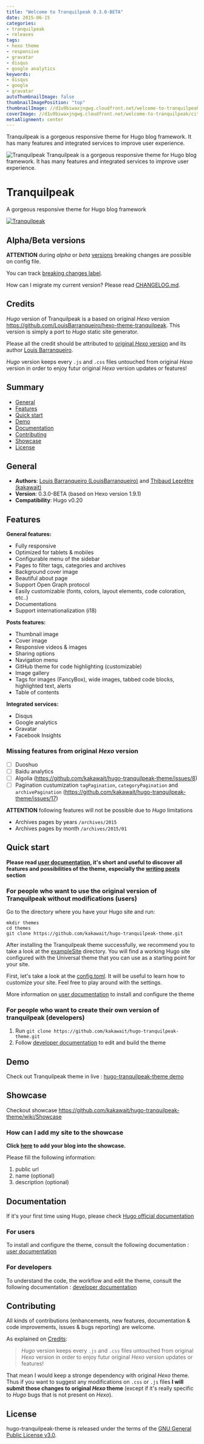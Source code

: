 ```yaml
---
title: "Welcome to Tranquilpeak 0.3.0-BETA"
date: 2015-06-15
categories:
- tranquilpeak
- releases
tags:
- hexo theme
- responsive
- gravatar
- disqus
- google analytics
keywords:
- disqus
- google
- gravatar
autoThumbnailImage: false
thumbnailImagePosition: "top"
thumbnailImage: //d1u9biwaxjngwg.cloudfront.net/welcome-to-tranquilpeak/city-750.jpg
coverImage: //d1u9biwaxjngwg.cloudfront.net/welcome-to-tranquilpeak/city.jpg
metaAlignment: center
---
```

Tranquilpeak is a gorgeous responsive theme for Hugo blog framework. It has many features and integrated services to improve user experience.
<!--more-->

![Tranquilpeak](/img/showcase.png)
Tranquilpeak is a gorgeous responsive theme for Hugo blog framework. It has many features and integrated services to improve user experience.
<!-- toc -->

# Tranquilpeak

<!--[![Join the chat at https://gitter.im/LouisBarranqueiro/hexo-theme-tranquilpeak](https://badges.gitter.im/Join%20Chat.svg)](http s://gitter.im/LouisBarranqueiro/hexo-theme-tranquilpeak?utm_source=badge&utm_medium=badge&utm_campaign=pr-badge&utm_content=badge)-->

A gorgeous responsive theme for Hugo blog framework

[![Tranquilpeak](/img/showcase.png)](https://tranquilpeak.kakawait.com)

## Alpha/Beta versions

**ATTENTION** during *alpha* or *beta* [versions](https://github.com/kakawait/hugo-tranquilpeak-theme/milestones) breaking changes are possible on config file.

You can track [breaking changes label](https://github.com/kakawait/hugo-tranquilpeak-theme/issues?q=is%3Aissue+is%3Aopen+label%3A%22breaking+changes%22).

How can I migrate my current version? Please read [CHANGELOG.md](https://github.com/kakawait/hugo-tranquilpeak-theme/blob/master/CHANGELOG.md).

## Credits

*Hugo* version of Tranquilpeak is a based on original *Hexo* version https://github.com/LouisBarranqueiro/hexo-theme-tranquilpeak. This version is simply a port to *Hugo* static site generator.

Please all the credit should be attributed to [original *Hexo* version](https://github.com/LouisBarranqueiro/hexo-theme-tranquilpeak) and its author [Louis Barranqueiro](https://github.com/LouisBarranqueiro).

*Hugo* version keeps every `.js` and `.css` files untouched from original *Hexo* version in order to enjoy futur original *Hexo* version updates or features! 

## Summary

- [General](#general)
- [Features](#features)
- [Quick start](#quick-start)
- [Demo](#demo)
- [Documentation](#documentation)
- [Contributing](#contributing)
- [Showcase](#showcase)
- [License](#license)

## General

- **Authors**: [Louis Barranqueiro (LouisBarranqueiro)](https://github.com/LouisBarranqueiro) and [Thibaud Leprêtre (kakawait)](https://github.com/kakawait)
- **Version**: 0.3.0-BETA (based on Hexo version 1.9.1)
- **Compatibility**: Hugo v0.20

## Features

**General features:**  

- Fully responsive
- Optimized for tablets & mobiles
- Configurable menu of the sidebar
- Pages to filter tags, categories and archives
- Background cover image
- Beautiful about page
- Support Open Graph protocol
- Easily customizable (fonts, colors, layout elements, code coloration, etc..)
- Documentations
- Support internationalization (i18)
  
**Posts features:**  

- Thumbnail image
- Cover image
- Responsive videos & images
- Sharing options
- Navigation menu
- GitHub theme for code highlighting (customizable)
- Image gallery
- Tags for images (FancyBox), wide images, tabbed code blocks, highlighted text, alerts
- Table of contents  
  
**Integrated services:**  

- Disqus
- Google analytics
- Gravatar
- Facebook Insights

### Missing features from original *Hexo* version

- [ ] Duoshuo
- [ ] Baidu analytics
- [ ] Algolia (https://github.com/kakawait/hugo-tranquilpeak-theme/issues/8)
- [ ] Pagination custumization `tagPagination`, `categoryPagination` and `archivePagination` (https://github.com/kakawait/hugo-tranquilpeak-theme/issues/17)

**ATTENTION** following features will not be possible due to *Hugo* limitations

- Archives pages by years `/archives/2015`
- Archives pages by month `/archives/2015/01`

## Quick start

**Please read [user documentation](https://github.com/kakawait/hugo-tranquilpeak-theme/blob/master/docs/user.md), it's short and useful to discover all features and possibilities of the theme, especially the  [writing posts](https://github.com/kakawait/hugo-tranquilpeak-theme/blob/master/docs/user.md#writing-posts) section**

### For people who want to use the original version of Tranquilpeak without modifications (users)

Go to the directory where you have your Hugo site and run:

```shell
mkdir themes
cd themes
git clone https://github.com/kakawait/hugo-tranquilpeak-theme.git
```

After installing the Tranquilpeak theme successfully, we recommend you to take a look at the [exampleSite](exampleSite) directory. You will find a working Hugo site configured with the Universal theme that you can use as a starting point for your site.

First, let's take a look at the [config.toml](exampleSite/config.tom). It will be useful to learn how to customize your site. Feel free to play around with the settings.

More information on [user documentation](https://github.com/kakawait/hugo-tranquilpeak-theme/blob/master/docs/user.md) to install and configure the theme  

### For people who want to create their own version of tranquilpeak (developers) 

1. Run `git clone https://github.com/kakawait/hugo-tranquilpeak-theme.git`  
2. Follow [developer documentation](https://github.com/kakawait/hugo-tranquilpeak-theme/blob/master/docs/developer.md) to edit and build the theme 

## Demo

Check out Tranquilpeak theme in live : [hugo-tranquilpeak-theme demo](https://tranquilpeak.kakawait.com)

## Showcase

Checkout showcase https://github.com/kakawait/hugo-tranquilpeak-theme/wiki/Showcase

### How can I add my site to the showcase
  
**Click [here](https://github.com/kakawait/hugo-tranquilpeak-theme/issues/new?title=Add%20my%20blog%20into%20the%20showcase&body=Hey,%20add%20my%20blog%20into%20the%20showcase:) to add your blog into the showcase.**

Please fill the following information:

1. public url
2. name (optional)
3. description (optional)

## Documentation

If it's your first time using Hugo, please check [Hugo official documentation](https://gohugo.io/overview/introduction/)

### For users  

To install and configure the theme, consult the following documentation : [user documentation](https://github.com/kakawait/hugo-tranquilpeak-theme/blob/master/docs/user.md)  

### For developers

To understand the code, the workflow and edit the theme, consult the following documentation : [developer documentation](https://github.com/kakawait/hugo-tranquilpeak-theme/blob/master/docs/developer.md)

## Contributing

All kinds of contributions (enhancements, new features, documentation & code improvements, issues & bugs reporting) are welcome.

As explained on [Credits](#credits):

> *Hugo* version keeps every `.js` and `.css` files untouched from original *Hexo* version in order to enjoy futur original *Hexo* version updates or features! 

That mean I would keep a stronge dependency with original *Hexo* theme. Thus if you want to suggest any modifications on `.css` or `.js` files **I will submit those changes to original *Hexo* theme** (except if it's really specific to *Hugo* bugs that is not present on *Hexo*).

## License

hugo-tranquilpeak-theme is released under the terms of the [GNU General Public License v3.0](https://github.com/kakawait/hugo-tranquilpeak-theme/blob/master/LICENSE).


